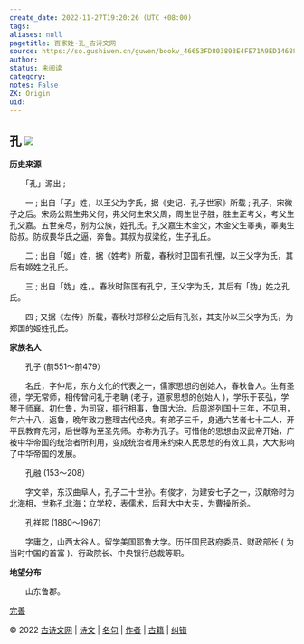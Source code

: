 ```yaml
---
create_date: 2022-11-27T19:20:26 (UTC +08:00)
tags: 
aliases: null
pagetitle: 百家姓·孔_古诗文网
source: https://so.gushiwen.cn/guwen/bookv_46653FD803893E4FE71A9ED14688AF5C.aspx
author: 
status: 未阅读
category: 
notes: False
ZK: Origin
uid: 
---
```


## **孔** ![](https://song.gushiwen.cn/siteimg/speak-er.png)

**历史来源**

　　「孔」源出 ;

　　一 ; 出自「子」姓，以王父为字氏，据《史记．孔子世家》所载 ; 孔子，宋微子之后。宋炀公熙生弗父何，弗父何生宋父周，周生世子胜，胜生正考父，考父生孔父嘉。五世亲尽，别为公族，姓孔氏。孔父嘉生木金父，木金父生睪夷，睪夷生防叔。防叔畏华氏之逼，奔鲁。其叔为叔梁纥，生子孔丘。

　　二 ; 出自「姬」姓，据《姓考》所载，春秋时卫国有孔悝，以王父字为氏，其后有姬姓之孔氏。

　　三 ; 出自「妫」姓，。春秋时陈国有孔宁，王父字为氏，其后有「妫」姓之孔氏。

　　四 ; 又据《左传》所载，春秋时郑穆公之后有孔张，其支孙以王父字为氏，为郑国的姬姓孔氏。

**家族名人** 

　　孔子 (前551～前479）

　　名丘，字仲尼，东方文化的代表之一，儒家思想的创始人，春秋鲁人。生有圣德，学无常师，相传曾问礼于老聃 (老子，道家思想的创始人 )，学乐于苌弘，学琴于师襄。初仕鲁，为司寇，摄行相事，鲁国大治。后周游列国十三年，不见用，年六十八，返鲁，晚年致力整理古代经典。有弟子三千，身通六艺者七十二人，开平民教育先河，后世尊为至圣先师。亦称为孔子。可惜他的思想由汉武帝开始，广被中华帝国的统治者所利用，变成统治者用来约束人民思想的有效工具，大大影响了中华帝国的发展。

　　孔融 (153～208）

　　字文举，东汉曲阜人，孔子二十世孙。有俊才，为建安七子之一，汉献帝时为北海相，世称孔北海；立学校，表儒术，后拜大中大夫，为曹操所杀。

　　孔祥熙 (1880～1967）

　　字庸之，山西太谷人。留学美国耶鲁大学。历任国民政府委员、财政部长 ( 为当时中国的首富 )、行政院长、中央银行总裁等职。

**地望分布**

　　山东鲁郡。

[完善](https://so.gushiwen.cn/jiucuo.aspx?u=%e7%ab%a0%e8%8a%822331%e3%80%8a%e7%99%be%e5%ae%b6%e5%a7%93%c2%b7%e5%ad%94%e3%80%8b)

© 2022 [古诗文网](https://www.gushiwen.cn/) | [诗文](https://so.gushiwen.cn/shiwens/) | [名句](https://so.gushiwen.cn/mingjus/) | [作者](https://so.gushiwen.cn/authors/) | [古籍](https://so.gushiwen.cn/guwen/) | [纠错](https://so.gushiwen.cn/jiucuo.aspx?u=)
